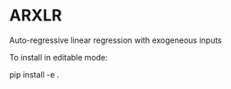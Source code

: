 # ARXLR
Auto-regressive linear regression with exogeneous inputs


To install in editable mode:

pip install -e .
